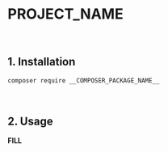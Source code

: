 # __PROJECT_NAME__

<br>

## 1. Installation

```bash
composer require __COMPOSER_PACKAGE_NAME__
```

<br>

## 2. Usage

__FILL__

